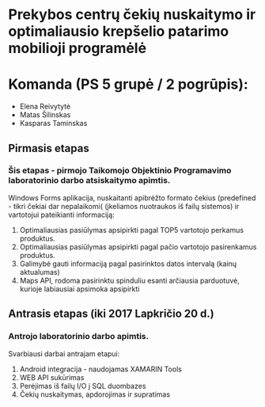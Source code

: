 # Prekybos centrų čekių nuskaitymo ir optimaliausio krepšelio patarimo mobilioji programėlė

<h1>Komanda (PS 5 grupė / 2 pogrūpis):</h1>
<ul>
  <li>Elena Reivytytė</li>
  <li>Matas Šilinskas</li>
  <li>Kasparas Taminskas</li>
</ul>

<h2>Pirmasis etapas</h2>
<h3>Šis etapas - pirmojo Taikomojo Objektinio Programavimo laboratorinio darbo atsiskaitymo apimtis.</h3>

<p>Windows Forms aplikacija, nuskaitanti apibrėžto formato čekius (predefined - tikri čekiai dar nepalaikomi( (įkeliamos nuotraukos iš failų sistemos) ir vartotojui pateikianti informaciją:</p>

<ol>
  <li>Optimaliausias pasiūlymas apsipirkti pagal TOP5 vartotojo perkamus produktus.</li>
  <li>Optimaliausias pasiūlymas apsipirkti pagal pačio vartotojo pasirenkamus produktus.</li>
  <li>Galimybė gauti informaciją pagal pasirinktos datos intervalą (kainų aktualumas)</li>
  <li>Maps API, rodoma pasirinktu spinduliu esanti arčiausia parduotuvė, kurioje labiausiai apsimoka apsipirkti</li>
</ol>

<h2>Antrasis etapas (iki 2017 Lapkričio 20 d.)</h2>
<h3>Antrojo laboratorinio darbo apimtis.</h3>
<p>Svarbiausi darbai antrajam etapui:</p>
<ol>
  <li>Android integracija - naudojamas XAMARIN Tools</li>
  <li>WEB API sukūrimas</li>
  <li>Perėjimas iš failų I/O į SQL duombazes</li>
  <li>Čekių nuskaitymas, apdorojimas ir supratimas</li>
</ol>
